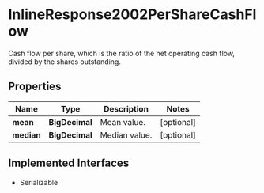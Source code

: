 

# InlineResponse2002PerShareCashFlow

Cash flow per share, which is the ratio of the net operating cash flow, divided by the shares outstanding.

## Properties

Name | Type | Description | Notes
------------ | ------------- | ------------- | -------------
**mean** | **BigDecimal** | Mean value. |  [optional]
**median** | **BigDecimal** | Median value. |  [optional]


## Implemented Interfaces

* Serializable


